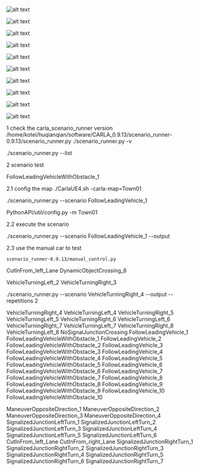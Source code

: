 ![alt text](image-13.png)

![alt text](image-14.png)

![alt text](image-15.png)

![alt text](image-16.png)

![alt text](image-17.png)

![alt text](image-18.png)

![alt text](image-19.png)

![alt text](image-20.png)

![alt text](image-21.png)

![alt text](image-22.png)

1 check the carla_scenario_runner version 
/home/kotei/huqianqian/software/CARLA_0.9.13/scenario_runner-0.9.13/scenario_runner.py
./scenario_runner.py -v

./scenario_runner.py --list

2 scenario test

FollowLeadingVehicleWithObstacle_1

2.1 config the map
./CarlaUE4.sh -carla-map=Town01

./scenario_runner.py --scenario FollowLeadingVehicle_1 

PythonAPI/util/config.py -m Town01

2.2  execute the scenario

./scenario_runner.py --scenario FollowLeadingVehicle_1 --output

2.3 use the manual car to test

    scenario_runner-0.9.13/manual_control.py 


CutInFrom_left_Lane
DynamicObjectCrossing_8

VehicleTurningLeft_2
VehicleTurningRight_3


./scenario_runner.py --scenario VehicleTurningRight_4 --output --repetitions 2


VehicleTurningRight_4
VehicleTurningLeft_4
VehicleTurningRight_5
VehicleTurningLeft_5
VehicleTurningRight_6
VehicleTurningLeft_6
VehicleTurningRight_7
VehicleTurningLeft_7
VehicleTurningRight_8
VehicleTurningLeft_8
NoSignalJunctionCrossing
FollowLeadingVehicle_1
FollowLeadingVehicleWithObstacle_1
FollowLeadingVehicle_2
FollowLeadingVehicleWithObstacle_2
FollowLeadingVehicle_3
FollowLeadingVehicleWithObstacle_3
FollowLeadingVehicle_4
FollowLeadingVehicleWithObstacle_4
FollowLeadingVehicle_5
FollowLeadingVehicleWithObstacle_5
FollowLeadingVehicle_6
FollowLeadingVehicleWithObstacle_6
FollowLeadingVehicle_7
FollowLeadingVehicleWithObstacle_7
FollowLeadingVehicle_8
FollowLeadingVehicleWithObstacle_8
FollowLeadingVehicle_9
FollowLeadingVehicleWithObstacle_9
FollowLeadingVehicle_10
FollowLeadingVehicleWithObstacle_10

ManeuverOppositeDirection_1
ManeuverOppositeDirection_2
ManeuverOppositeDirection_3
ManeuverOppositeDirection_4
SignalizedJunctionLeftTurn_1
SignalizedJunctionLeftTurn_2
SignalizedJunctionLeftTurn_3
SignalizedJunctionLeftTurn_4
SignalizedJunctionLeftTurn_5
SignalizedJunctionLeftTurn_6
CutInFrom_left_Lane
CutInFrom_right_Lane
SignalizedJunctionRightTurn_1
SignalizedJunctionRightTurn_2
SignalizedJunctionRightTurn_3
SignalizedJunctionRightTurn_4
SignalizedJunctionRightTurn_5
SignalizedJunctionRightTurn_6
SignalizedJunctionRightTurn_7

